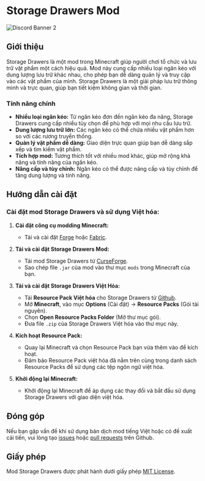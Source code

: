 # Storage Drawers Mod
![Discord Banner 2](https://discord.com/api/guilds/1097598643931992155/widget.png?style=banner2)
## Giới thiệu

Storage Drawers là một mod trong Minecraft giúp người chơi tổ chức và lưu trữ vật phẩm một cách hiệu quả. Mod này cung cấp nhiều loại ngăn kéo với dung lượng lưu trữ khác nhau, cho phép bạn dễ dàng quản lý và truy cập vào các vật phẩm của mình. Storage Drawers là một giải pháp lưu trữ thông minh và trực quan, giúp bạn tiết kiệm không gian và thời gian.

### Tính năng chính

- **Nhiều loại ngăn kéo:** Từ ngăn kéo đơn đến ngăn kéo đa năng, Storage Drawers cung cấp nhiều tùy chọn để phù hợp với mọi nhu cầu lưu trữ.
- **Dung lượng lưu trữ lớn:** Các ngăn kéo có thể chứa nhiều vật phẩm hơn so với các rương truyền thống.
- **Quản lý vật phẩm dễ dàng:** Giao diện trực quan giúp bạn dễ dàng sắp xếp và tìm kiếm vật phẩm.
- **Tích hợp mod:** Tương thích tốt với nhiều mod khác, giúp mở rộng khả năng và tính năng của ngăn kéo.
- **Nâng cấp và tùy chỉnh:** Ngăn kéo có thể được nâng cấp và tùy chỉnh để tăng dung lượng và tính năng.

## Hướng dẫn cài đặt

### Cài đặt mod Storage Drawers và sử dụng Việt hóa:

1. **Cài đặt công cụ modding Minecraft:**
   - Tải và cài đặt [Forge](https://files.minecraftforge.net/) hoặc [Fabric](https://fabricmc.net/use/installer/).

2. **Tải và cài đặt Storage Drawers Mod:**
   - Tải mod Storage Drawers từ [CurseForge](https://www.curseforge.com/minecraft/mc-mods/storage-drawers/files).
   - Sao chép file `.jar` của mod vào thư mục `mods` trong Minecraft của bạn.

3. **Tải và cài đặt Storage Drawers Việt Hóa:**
   - Tải **Resource Pack Việt hóa** cho Storage Drawers từ [Github](https://github.com/dinhluyen93/Mod-StorageDrawers-VietHoa/releases).
   - Mở **Minecraft**, vào mục **Options** (Cài đặt) -> **Resource Packs** (Gói tài nguyên).
   - Chọn **Open Resource Packs Folder** (Mở thư mục gói).
   - Đưa file `.zip` của Storage Drawers Việt hóa vào thư mục này.

4. **Kích hoạt Resource Pack:**
   - Quay lại Minecraft và chọn Resource Pack bạn vừa thêm vào để kích hoạt.
   - Đảm bảo Resource Pack việt hóa đã nằm trên cùng trong danh sách Resource Packs để sử dụng các tệp ngôn ngữ việt hóa.

5. **Khởi động lại Minecraft:**
   - Khởi động lại Minecraft để áp dụng các thay đổi và bắt đầu sử dụng Storage Drawers với giao diện việt hóa.

## Đóng góp
Nếu bạn gặp vấn đề khi sử dụng bản dịch mod tiếng Việt hoặc có đề xuất cải tiến, vui lòng tạo [issues](https://github.com/dinhluyen93/Mod-StorageDrawers-VietHoa/issues) hoặc [pull requests](https://github.com/dinhluyen93/Mod-StorageDrawers-VietHoa/pulls) trên Github.

## Giấy phép
Mod Storage Drawers được phát hành dưới giấy phép [MIT License](https://opensource.org/licenses/MIT).
